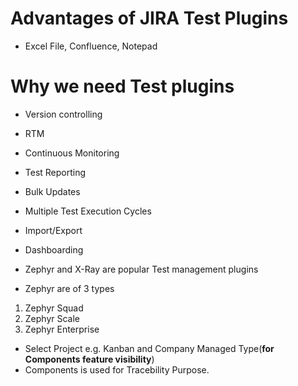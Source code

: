 # Advantages of JIRA Test Plugins
* Excel File, Confluence, Notepad

# Why we need Test plugins
* Version controlling
* RTM
* Continuous Monitoring
* Test Reporting
* Bulk Updates
* Multiple Test Execution Cycles
* Import/Export
* Dashboarding

* Zephyr and X-Ray are popular Test management plugins

* Zephyr are of 3 types
1. Zephyr Squad
2. Zephyr Scale
3. Zephyr Enterprise

* Select Project e.g. Kanban and Company Managed Type(**for Components feature visibility**)
* Components is used for Tracebility Purpose.